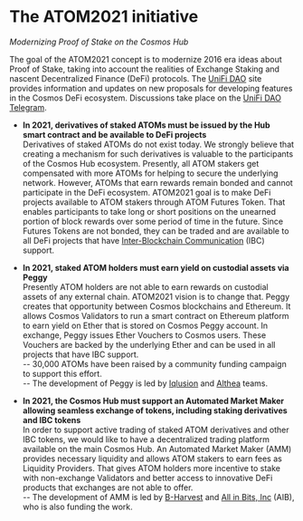 # The ATOM2021 initiative

*Modernizing Proof of Stake on the Cosmos Hub*

The goal of the ATOM2021 concept is to modernize 2016 era ideas about Proof of Stake, taking into account the realities of Exchange Staking and nascent Decentralized Finance (DeFi) protocols. The [UniFi DAO](https://unifi.finance/proposals/100) site provides information and updates on new proposals for developing features in the Cosmos DeFi ecosystem. Discussions take place on the [UniFi DAO Telegram](https://t.me/unificosmos).

* **In 2021, derivatives of staked ATOMs must be issued by the Hub smart contract and be available to DeFi projects**\
Derivatives of staked ATOMs do not exist today. We strongly believe that creating a mechanism for such derivatives is valuable to the participants of the Cosmos Hub ecosystem.  Presently, all ATOM stakers get compensated with more ATOMs for helping to secure the underlying network. However, ATOMs that earn rewards remain bonded and cannot participate in the DeFi ecosystem. ATOM2021 goal is to make DeFi projects available to ATOM stakers through ATOM Futures Token. That enables participants to take long or short positions on the unearned portion of block rewards over some period of time in the future. Since Futures Tokens are not bonded, they can be traded and are available to all DeFi projects that have [Inter-Blockchain Communication](https://cosmos.network/ibc) (IBC) support.

* **In 2021, staked ATOM holders must earn yield on custodial assets via Peggy**\
Presently ATOM holders are not able to earn rewards on custodial assets of any external chain.  ATOM2021 vision is to change that. Peggy creates that opportunity between Cosmos blockchains and Ethereum. It allows Cosmos Validators to run a smart contract on Ethereum platform to earn yield on Ether that is stored on Cosmos Peggy account. In exchange, Peggy issues Ether Vouchers to Cosmos users. These Vouchers are backed by the underlying Ether and can be used in all projects that have IBC support.\
  -- 30,000 ATOMs have been raised by a community funding campaign to support this effort.\
  -- The development of Peggy is led by [Iqlusion](https://www.iqlusion.io) and [Althea](https://althea.net) teams.


* **In 2021, the Cosmos Hub must support an Automated Market Maker allowing seamless exchange of tokens, including staking derivatives and IBC tokens**\
In order to support active trading of staked ATOM derivatives and other IBC tokens, we would like to have a decentralized trading platform available on the main Cosmos Hub. An Automated Market Maker (AMM) provides necessary liquidity and allows ATOM stakers to earn fees as Liquidity Providers. That gives ATOM holders more incentive to stake with non-exchange Validators and better access to innovative DeFi products that exchanges are not able to offer.\
   -- The development of AMM is led by [B-Harvest](https://github.com/b-harvest/Liquidity-Module-For-the-Hub) and [All in Bits, Inc](https://tendermint.com/) (AIB), who is also funding the work.
